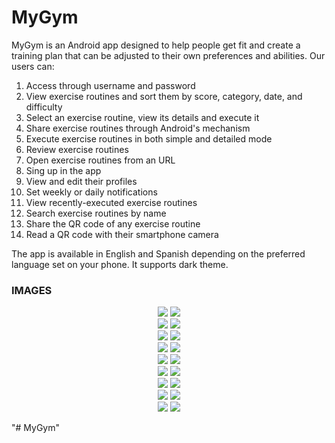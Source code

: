 # MyGym

<p>MyGym is an Android app designed to help people get fit and create a training plan that can be adjusted to their own preferences and abilities. Our users can:</p>
<ol>
 <li>Access through username and password</li>
 <li>View exercise routines and sort them by score, category, date, and difficulty</li>
 <li>Select an exercise routine, view its details and execute it</li>
 <li>Share exercise routines through Android's mechanism</li>
 <li>Execute exercise routines in both simple and detailed mode</li>
 <li>Review exercise routines</li>
 <li>Open exercise routines from an URL</li>
 <li>Sing up in the app</li>
 <li>View and edit their profiles</li>
 <li>Set weekly or daily notifications</li>
 <li>View recently-executed exercise routines</li>
 <li>Search exercise routines by name</li>
 <li>Share the QR code of any exercise routine</li>
 <li>Read a QR code with their smartphone camera</li>
</ol>

<p>The app is available in English and Spanish depending on the preferred language set on your phone. It supports dark theme.</p>

### IMAGES

<div align="center">
    <img src="/screenshots/login1.png" </img> 
    <img src="/screenshots/login2.png" </img> 
</div>

<div align="center">
    <img src="/screenshots/home1.png" </img> 
    <img src="/screenshots/home2.png" </img> 
</div>

<div align="center">
    <img src="/screenshots/home1a.png" </img> 
    <img src="/screenshots/home2a.png" </img> 
</div>

<div align="center">
    <img src="/screenshots/routine1a.png" </img> 
    <img src="/screenshots/routine2a.png" </img> 
</div>

<div align="center">
    <img src="/screenshots/routine1b.png" </img> 
    <img src="/screenshots/routine2b.png" </img> 
</div>

<div align="center">
    <img src="/screenshots/execution1.png" </img> 
    <img src="/screenshots/execution2.png" </img> 
</div>

<div align="center">
    <img src="/screenshots/alarm1.png" </img> 
    <img src="/screenshots/alarm2.png" </img> 
</div>

<div align="center">
    <img src="/screenshots/profile1.png" </img> 
    <img src="/screenshots/profile2.png" </img> 
</div>

<div align="center">
    <img src="/screenshots/review1.png" </img> 
    <img src="/screenshots/review2.png" </img> 
</div>

 



"# MyGym" 
